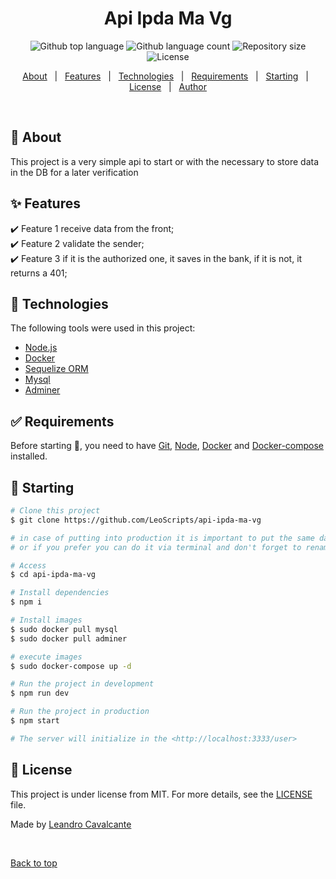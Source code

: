 
<h1 align="center">Api Ipda Ma Vg</h1>

<p align="center">
  <img alt="Github top language" src="https://img.shields.io/github/languages/top/LeoScripts/api-ipda-ma-vg?color=56BEB8">

  <img alt="Github language count" src="https://img.shields.io/github/languages/count/LeoScripts/api-ipda-ma-vg?color=56BEB8">

  <img alt="Repository size" src="https://img.shields.io/github/repo-size/LeoScripts/api-ipda-ma-vg?color=56BEB8">

  <img alt="License" src="https://img.shields.io/github/license/LeoScripts/api-ipda-ma-vg?color=56BEB8">

</p>

<!-- Status -->

<!-- <h4 align="center"> 
	🚧  Api Ipda Ma Vg 🚀 Under construction...  🚧
</h4> 

<hr> -->

<p align="center">
  <a href="#dart-about">About</a> &#xa0; | &#xa0; 
  <a href="#sparkles-features">Features</a> &#xa0; | &#xa0;
  <a href="#rocket-technologies">Technologies</a> &#xa0; | &#xa0;
  <a href="#white_check_mark-requirements">Requirements</a> &#xa0; | &#xa0;
  <a href="#checkered_flag-starting">Starting</a> &#xa0; | &#xa0;
  <a href="#memo-license">License</a> &#xa0; | &#xa0;
  <a href="https://github.com/LeoScripts" target="_blank">Author</a>
</p>

<br>

## :dart: About ##

This project is a very simple api to start or with the necessary to store data in the DB for a later verification

## :sparkles: Features ##

:heavy_check_mark: Feature 1 receive data from the front;\
:heavy_check_mark: Feature 2 validate the sender;\
:heavy_check_mark: Feature 3 if it is the authorized one, it saves in the bank, if it is not, it returns a 401;

## :rocket: Technologies ##

The following tools were used in this project:

- [Node.js](https://nodejs.org/en/)
- [Docker](https://www.docker.com/)
- [Sequelize ORM](https://sequelize.org/)
- [Mysql](https://www.mysql.com/)
- [Adminer](https://kinsta.com/pt/blog/adminer/)


## :white_check_mark: Requirements ##

Before starting :checkered_flag:, you need to have [Git](https://git-scm.com), [Node](https://nodejs.org/en/), [Docker](https://www.docker.com/) and [Docker-compose](https://docs.docker.com/compose/) installed.

## :checkered_flag: Starting ##

```bash
# Clone this project
$ git clone https://github.com/LeoScripts/api-ipda-ma-vg

# in case of putting into production it is important to put the same database password inside the .env and docker-compose.yaml inside the environment variables 
# or if you prefer you can do it via terminal and don't forget to rename the .env.example to .env

# Access
$ cd api-ipda-ma-vg

# Install dependencies
$ npm i

# Install images  
$ sudo docker pull mysql
$ sudo docker pull adminer

# execute images
$ sudo docker-compose up -d

# Run the project in development
$ npm run dev

# Run the project in production
$ npm start

# The server will initialize in the <http://localhost:3333/user>
```

## :memo: License ##

This project is under license from MIT. For more details, see the [LICENSE](LICENSE.md) file.


Made by <a href="https://github.com/LeoScripts" target="_blank">Leandro Cavalcante</a>

&#xa0;

<a href="#top">Back to top</a>
